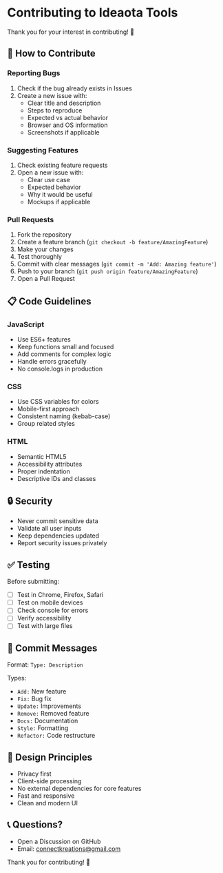 # Contributing to Ideaota Tools

Thank you for your interest in contributing! 🎉

## 🤝 How to Contribute

### Reporting Bugs
1. Check if the bug already exists in Issues
2. Create a new issue with:
   - Clear title and description
   - Steps to reproduce
   - Expected vs actual behavior
   - Browser and OS information
   - Screenshots if applicable

### Suggesting Features
1. Check existing feature requests
2. Open a new issue with:
   - Clear use case
   - Expected behavior
   - Why it would be useful
   - Mockups if applicable

### Pull Requests
1. Fork the repository
2. Create a feature branch (`git checkout -b feature/AmazingFeature`)
3. Make your changes
4. Test thoroughly
5. Commit with clear messages (`git commit -m 'Add: Amazing feature'`)
6. Push to your branch (`git push origin feature/AmazingFeature`)
7. Open a Pull Request

## 📋 Code Guidelines

### JavaScript
- Use ES6+ features
- Keep functions small and focused
- Add comments for complex logic
- Handle errors gracefully
- No console.logs in production

### CSS
- Use CSS variables for colors
- Mobile-first approach
- Consistent naming (kebab-case)
- Group related styles

### HTML
- Semantic HTML5
- Accessibility attributes
- Proper indentation
- Descriptive IDs and classes

## 🔒 Security

- Never commit sensitive data
- Validate all user inputs
- Keep dependencies updated
- Report security issues privately

## ✅ Testing

Before submitting:
- [ ] Test in Chrome, Firefox, Safari
- [ ] Test on mobile devices
- [ ] Check console for errors
- [ ] Verify accessibility
- [ ] Test with large files

## 📝 Commit Messages

Format: `Type: Description`

Types:
- `Add:` New feature
- `Fix:` Bug fix
- `Update:` Improvements
- `Remove:` Removed feature
- `Docs:` Documentation
- `Style:` Formatting
- `Refactor:` Code restructure

## 🎨 Design Principles

- Privacy first
- Client-side processing
- No external dependencies for core features
- Fast and responsive
- Clean and modern UI

## 📞 Questions?

- Open a Discussion on GitHub
- Email: connectkreations@gmail.com

Thank you for contributing! 🚀
